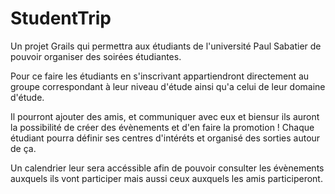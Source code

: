 StudentTrip
===============

Un projet Grails qui permettra aux étudiants de l'université Paul Sabatier de pouvoir organiser des soirées étudiantes.

Pour ce faire les étudiants en s'inscrivant appartiendront directement au groupe correspondant à leur niveau d'étude ainsi
qu'a celui de leur domaine d'étude.

Il pourront ajouter des amis, et communiquer avec eux et biensur ils auront la possibilité de créer des évènements et d'en faire la promotion !
Chaque étudiant pourra définir ses centres d'intéréts et organisé des sorties autour de ça. 

Un calendrier leur sera accéssible afin de pouvoir consulter les évènements auxquels ils vont participer mais aussi ceux 
auxquels les amis participeront.
